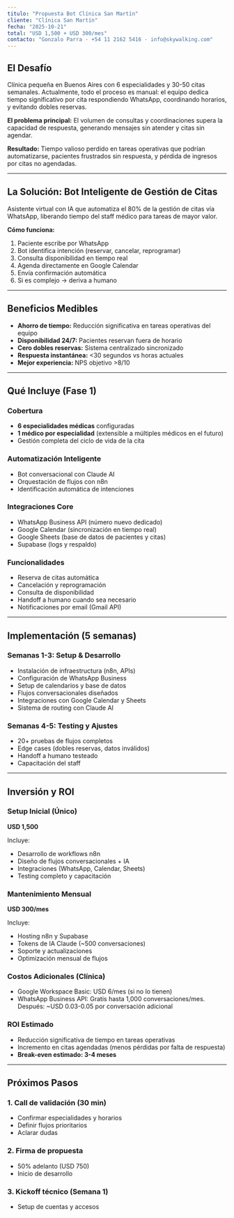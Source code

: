 ```yaml
---
titulo: "Propuesta Bot Clínica San Martín"
cliente: "Clínica San Martín"
fecha: "2025-10-21"
total: "USD 1,500 + USD 300/mes"
contacto: "Gonzalo Parra · +54 11 2162 5416 · info@skywalking.com"
---
```

## El Desafío

Clínica pequeña en Buenos Aires con 6 especialidades y 30-50 citas semanales. Actualmente, todo el proceso es manual: el equipo dedica tiempo significativo por cita respondiendo WhatsApp, coordinando horarios, y evitando dobles reservas.

**El problema principal:** El volumen de consultas y coordinaciones supera la capacidad de respuesta, generando mensajes sin atender y citas sin agendar.

**Resultado:** Tiempo valioso perdido en tareas operativas que podrían automatizarse, pacientes frustrados sin respuesta, y pérdida de ingresos por citas no agendadas.

---

## La Solución: Bot Inteligente de Gestión de Citas

Asistente virtual con IA que automatiza el 80% de la gestión de citas vía WhatsApp, liberando tiempo del staff médico para tareas de mayor valor.

**Cómo funciona:**

1. Paciente escribe por WhatsApp
2. Bot identifica intención (reservar, cancelar, reprogramar)
3. Consulta disponibilidad en tiempo real
4. Agenda directamente en Google Calendar
5. Envía confirmación automática
6. Si es complejo → deriva a humano

---

## Beneficios Medibles

- **Ahorro de tiempo:** Reducción significativa en tareas operativas del equipo
- **Disponibilidad 24/7:** Pacientes reservan fuera de horario
- **Cero dobles reservas:** Sistema centralizado sincronizado
- **Respuesta instantánea:** <30 segundos vs horas actuales
- **Mejor experiencia:** NPS objetivo >8/10

---

## Qué Incluye (Fase 1)

### Cobertura

- **6 especialidades médicas** configuradas
- **1 médico por especialidad** (extensible a múltiples médicos en el futuro)
- Gestión completa del ciclo de vida de la cita

### Automatización Inteligente

- Bot conversacional con Claude AI
- Orquestación de flujos con n8n
- Identificación automática de intenciones

### Integraciones Core

- WhatsApp Business API (número nuevo dedicado)
- Google Calendar (sincronización en tiempo real)
- Google Sheets (base de datos de pacientes y citas)
- Supabase (logs y respaldo)

### Funcionalidades

- Reserva de citas automática
- Cancelación y reprogramación
- Consulta de disponibilidad
- Handoff a humano cuando sea necesario
- Notificaciones por email (Gmail API)

---

## Implementación (5 semanas)

### Semanas 1-3: Setup & Desarrollo

- Instalación de infraestructura (n8n, APIs)
- Configuración de WhatsApp Business
- Setup de calendarios y base de datos
- Flujos conversacionales diseñados
- Integraciones con Google Calendar y Sheets
- Sistema de routing con Claude AI

### Semanas 4-5: Testing y Ajustes

- 20+ pruebas de flujos completos
- Edge cases (dobles reservas, datos inválidos)
- Handoff a humano testeado
- Capacitación del staff

---

## Inversión y ROI

### Setup Inicial (Único)

**USD 1,500**

Incluye:

- Desarrollo de workflows n8n
- Diseño de flujos conversacionales + IA
- Integraciones (WhatsApp, Calendar, Sheets)
- Testing completo y capacitación

### Mantenimiento Mensual

**USD 300/mes**

Incluye:

- Hosting n8n y Supabase
- Tokens de IA Claude (~500 conversaciones)
- Soporte y actualizaciones
- Optimización mensual de flujos

### Costos Adicionales (Clínica)

- Google Workspace Basic: USD 6/mes (si no lo tienen)
- WhatsApp Business API: Gratis hasta 1,000 conversaciones/mes. Después: ~USD 0.03-0.05 por conversación adicional

### ROI Estimado

- Reducción significativa de tiempo en tareas operativas
- Incremento en citas agendadas (menos pérdidas por falta de respuesta)
- **Break-even estimado: 3-4 meses**
---
## Próximos Pasos
### 1. Call de validación (30 min)
- Confirmar especialidades y horarios
- Definir flujos prioritarios
- Aclarar dudas
### 2. Firma de propuesta
- 50% adelanto (USD 750)
- Inicio de desarrollo
### 3. Kickoff técnico (Semana 1)
- Setup de cuentas y accesos

